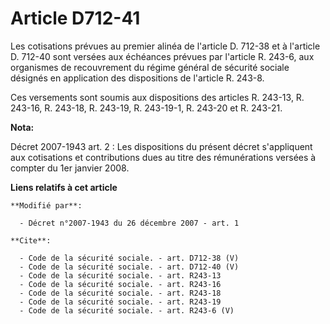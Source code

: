 # Article D712-41

Les cotisations prévues au premier alinéa de l'article D. 712-38 et à l'article D. 712-40 sont versées aux échéances prévues
par l'article R. 243-6, aux organismes de recouvrement du régime général de sécurité sociale désignés en application des
dispositions de l'article R. 243-8. 

Ces versements sont soumis aux dispositions des articles R. 243-13, R. 243-16, R. 243-18, R. 243-19, R. 243-19-1, R. 243-20
et R. 243-21.

**Nota:**

Décret 2007-1943 art. 2 : Les dispositions du présent décret s'appliquent aux cotisations et contributions dues au titre des
rémunérations versées à compter du 1er janvier 2008.

**Liens relatifs à cet article**

	**Modifié par**:

	  - Décret n°2007-1943 du 26 décembre 2007 - art. 1

	**Cite**:

	  - Code de la sécurité sociale. - art. D712-38 (V)
	  - Code de la sécurité sociale. - art. D712-40 (V)
	  - Code de la sécurité sociale. - art. R243-13
	  - Code de la sécurité sociale. - art. R243-16
	  - Code de la sécurité sociale. - art. R243-18
	  - Code de la sécurité sociale. - art. R243-19
	  - Code de la sécurité sociale. - art. R243-6 (V)
